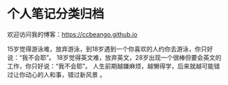 # 个人笔记分类归档

欢迎访问我的博客：<https://ccbeango.github.io>

15岁觉得游泳难，放弃游泳，到18岁遇到一个你喜欢的人约你去游泳，你只好说：“我不会耶”。
18岁觉得英文难，放弃英文，28岁出现一个很棒但要会英文的工作，你只好说：“我不会耶”。 
人生前期越嫌麻烦，越懒得学，后来就越可能错过让你动心的人和事，错过新风景 。    
